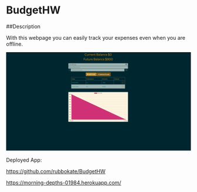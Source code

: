 # BudgetHW

##Description

With this webpage you can easily track your expenses even when you are offline.

![Screen Shot](public/images/screen-shot.png)

Deployed App:

https://github.com/rubbokate/BudgetHW

https://morning-depths-01984.herokuapp.com/
